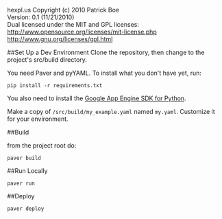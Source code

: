 hexpl.us
Copyright (c) 2010 Patrick Boe  
Version: 0.1 (11/21/2010)  
Dual licensed under the MIT and GPL licenses:  
http://www.opensource.org/licenses/mit-license.php  
http://www.gnu.org/licenses/gpl.html

##Set Up a Dev Environment
Clone the repository, then change to the project's src/build directory.

You need Paver and pyYAML. To install what you don't have yet, run:

	pip install -r requirements.txt

You also need to install the [Google App Engine SDK for Python](http://code.google.com/appengine/downloads.html#Google_App_Engine_SDK_for_Python).

Make a copy of `/src/build/my_example.yaml` named `my.yaml`. Customize it for your environment.
 
##Build
	
from the project root do:
	
	paver build
	
##Run Locally

	paver run
 
##Deploy
	
	paver deploy